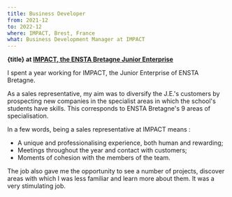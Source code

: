 ```yaml
---
title: Business Developer
from: 2021-12
to: 2022-12
where: IMPACT, Brest, France
what: Business Development Manager at IMPACT
---
```


**{title} at [IMPACT, the ENSTA Bretagne Junior Enterprise](https://www.linkedin.com/company/impactenstab/)**

I spent a year working for IMPACT, the Junior Enterprise of ENSTA Bretagne.

As a sales representative, my aim was to diversify the J.E.'s customers by prospecting new companies in the specialist areas in which the school's students have skills. This corresponds to ENSTA Bretagne's 9 areas of specialisation.

In a few words, being a sales representative at IMPACT means :

- A unique and professionalising experience, both human and rewarding;
- Meetings throughout the year and contact with customers;
- Moments of cohesion with the members of the team.

The job also gave me the opportunity to see a number of projects, discover areas with which I was less familiar and learn more about them. It was a very stimulating job.

